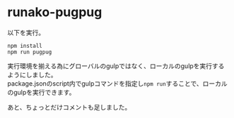 # runako-pugpug
以下を実行。
```
npm install
npm run pugpug
```

実行環境を揃える為にグローバルのgulpではなく、ローカルのgulpを実行するようにしました。  
package.jsonのscript内でgulpコマンドを指定し`npm run`することで、ローカルのgulpを実行できます。

あと、ちょっとだけコメントも足しました。